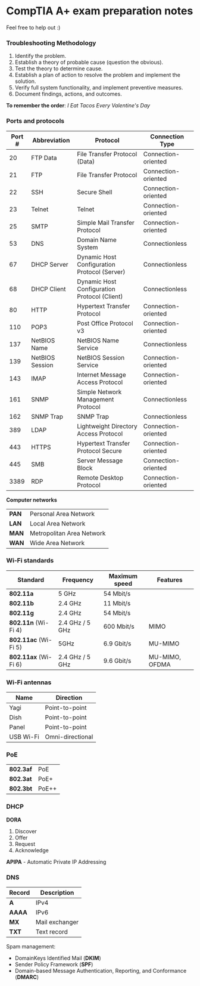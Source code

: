 # CompTIA A+ exam preparation notes
Feel free to help out :)
<br>
### Troubleshooting Methodology

1. Identify the problem.
2. Establish a theory of probable cause (question the obvious).
3. Test the theory to determine cause.
4. Establish a plan of action to resolve the problem and implement the solution.
5. Verify full system functionality, and implement preventive measures.
6. Document findings, actions, and outcomes.

**To remember the order**: *I Eat Tacos Every Valentine's Day*

### Ports and protocols
| Port # | Abbreviation | Protocol                           | Connection Type     
|--------|--------------|------------------------------------|---------------------
| 20     | FTP Data     | File Transfer Protocol (Data)      | Connection-oriented  
| 21     | FTP          | File Transfer Protocol             | Connection-oriented   
| 22     | SSH          | Secure Shell                       | Connection-oriented  
| 23     | Telnet       | Telnet                             | Connection-oriented   
| 25     | SMTP         | Simple Mail Transfer Protocol      | Connection-oriented  
| 53     | DNS          | Domain Name System                 | Connectionless       
| 67     | DHCP Server  | Dynamic Host Configuration Protocol (Server) | Connectionless           |
| 68     | DHCP Client  | Dynamic Host Configuration Protocol (Client) | Connectionless           |
| 80     | HTTP         | Hypertext Transfer Protocol        | Connection-oriented  
| 110    | POP3         | Post Office Protocol v3            | Connection-oriented   
| 137    | NetBIOS Name | NetBIOS Name Service               | Connectionless       
| 139    | NetBIOS Session | NetBIOS Session Service          | Connection-oriented  
| 143    | IMAP         | Internet Message Access Protocol   | Connection-oriented 
| 161    | SNMP         | Simple Network Management Protocol | Connectionless       
| 162    | SNMP Trap    | SNMP Trap                         | Connectionless       
| 389    | LDAP         | Lightweight Directory Access Protocol | Connection-oriented 
| 443    | HTTPS        | Hypertext Transfer Protocol Secure  | Connection-oriented   
| 445    | SMB          | Server Message Block               | Connection-oriented 
| 3389   | RDP          | Remote Desktop Protocol            | Connection-oriented  

 **Computer networks**

| |   |
| ------------ | ------------ |
|**PAN**   |Personal Area Network   |
|**LAN**   |Local Area Network   |
|**MAN**   |Metropolitan Area Network   |
|**WAN**   |Wide Area Network   |


### **Wi-Fi standards**

|Standard   |Frequency   |Maximum speed      | Features |
|------------ | ------------ | ------------ | ------------ |
|**802.11a**   |5 GHz    |54 Mbit/s   |
|**802.11b**   |2.4 GHz      |11 Mbit/s   |
|**802.11g**   |2.4 GHz   |54 Mbit/s   |
|**802.11n** (Wi-Fi 4)   |2.4 GHz / 5 GHz   |600 Mbit/s   | MIMO
|**802.11ac** (Wi-Fi 5)  |5GHz   |6.9 Gbit/s   | MU-MIMO
|**802.11ax** (Wi-Fi 6)   |2.4 GHz / 5 GHz   |9.6 Gbit/s   |MU-MIMO, OFDMA


### **Wi-Fi antennas**

| Name|Direction   |
| ------------ | ------------ |
|Yagi   | Point-to-point  |
|Dish   |Point-to-point    |
|Panel   | Point-to-point   |
|USB Wi-Fi   |Omni-directional   |


### **PoE**

| |   |
| ------------ | ------------ |
|**802.3af**   | PoE   |
|**802.3at**   |PoE+   |
|**802.3bt**   |PoE++   |

### DHCP
**DORA**
1. Discover
2. Offer
3. Request
4. Acknowledge

**APIPA** - Automatic Private IP Addressing


### DNS

| Record|Description   |
| ------------ | ------------ |
|**A**   | IPv4  |
|**AAAA**   |IPv6   |
|**MX**   | Mail exchanger   |
|**TXT**  | Text record   |

Spam management:
- DomainKeys Identified Mail (**DKIM**)
- Sender Policy Framework (**SPF**)
- Domain-based Message Authentication, Reporting, and Conformance (**DMARC**)
